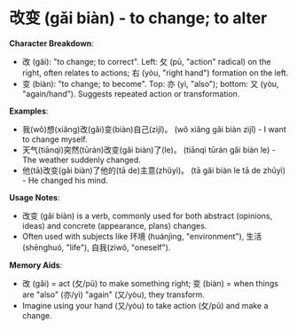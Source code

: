 # **改变 (gǎi biàn) - to change; to alter**

**Character Breakdown**:  
- 改 (gǎi): "to change; to correct". Left: 攵 (pū, "action" radical) on the right, often relates to actions; 右 (yòu, "right hand") formation on the left.  
- 变 (biàn): "to change; to become". Top: 亦 (yì, "also"); bottom: 又 (yòu, "again/hand"). Suggests repeated action or transformation.

**Examples**:  
- 我(wǒ)想(xiǎng)改(gǎi)变(biàn)自己(zìjǐ)。 (wǒ xiǎng gǎi biàn zìjǐ) - I want to change myself.  
- 天气(tiānqì)突然(tūrán)改变(gǎi biàn)了(le)。 (tiānqì tūrán gǎi biàn le) - The weather suddenly changed.  
- 他(tā)改变(gǎi biàn)了他的(tā de)主意(zhǔyì)。 (tā gǎi biàn le tā de zhǔyì) - He changed his mind.

**Usage Notes**:  
- 改变 (gǎi biàn) is a verb, commonly used for both abstract (opinions, ideas) and concrete (appearance, plans) changes.  
- Often used with subjects like 环境 (huánjìng, "environment"), 生活 (shēnghuó, "life"), 自我(zìwǒ, "oneself").

**Memory Aids**:  
- 改 (gǎi) = act (攵/pū) to make something right; 变 (biàn) = when things are "also" (亦/yì) "again" (又/yòu), they transform.  
- Imagine using your hand (又/yòu) to take action (攵/pū) and make a change.